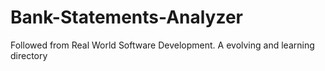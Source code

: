 # Bank-Statements-Analyzer
Followed from Real World Software Development. A evolving and learning directory
